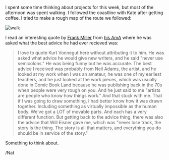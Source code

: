 I spent some time thinking about projects for this week, but most of the afternoon was spent walking. I followed the coastline with Kate after getting coffee. I tried to make a rough map of the route we followed:

![walk](https://s3.amazonaws.com/f.cl.ly/items/0j33381l2d182y1j2Y2h/Screen%25!S%28MISSING)

I read an interesting quote by [Frank Miller](https://en.wikipedia.org/wiki/Frank_Miller_%28comics%29) from [his AmA](https://www.reddit.com/r/IAmA/comments/27w11e/i_am_frank_miller_artist_cartoonist_creator_of/ci4wwdb) where he was asked what the best advice he had ever recieved was:

> I love to quote Kurt Vonnegut here without attributing it to him. He was asked what advice he would give new writers, and he said "never use semicolons." He was being funny but he was accurate. The best advice I received was probably from Neil Adams, the artist, and he looked at my work when I was an amateur, he was one of my earliest teachers, and he just looked at the work pieces, which was usually done in Comic Book Land because he was publishing back in the 70s when people were very rough on you. And he just said to me "artists are people who know how things work." And that stuck with me. That if I was going to draw something, I had better know how it was drawn together. Including something as virtually impossible as the human body. We've got a LOT of movable parts. And each has a very different function. But getting back to the advice thing, there was also the advice that Will Eisner gave me, which was "never lose track, the story is the thing. The story is all that matters, and everything you do should be in service of the story."

Something to think about.

/Nat